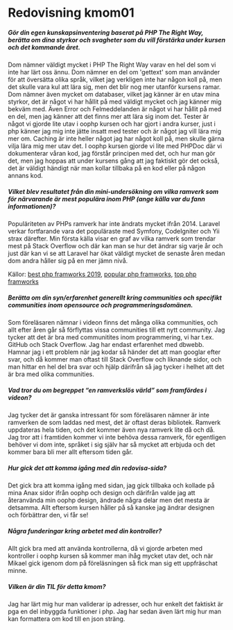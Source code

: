 ---
---
Redovisning kmom01
=========================

##### Gör din egen kunskapsinventering baserat på PHP The Right Way, berätta om dina styrkor och svagheter som du vill förstärka under kursen och det kommande året.
Dom nämner väldigt mycket i PHP The Right Way varav en hel del som vi inte har lärt oss ännu. Dom nämner en del om 'gettext' som man använder för att översätta olika språk, vilket jag verkligen inte har någon koll på, men det skulle vara kul att lära sig, men det blir nog mer utanför kursens ramar. Dom nämner även mycket om databaser, vilket jag känner är en utav mina styrkor, det är något vi har hållit på med väldigt mycket och jag känner mig bekväm med. Även Error och Felmeddelanden är något vi har hållit på med en del, men jag känner att det finns mer att lära sig inom det. Tester är något vi gjorde lite utav i oophp kursen och har gjort i andra kurser, just i php känner jag mig inte jätte insatt med tester och är något jag vill lära mig mer om. Caching är inte heller något jag har något koll på, men skulle gärna vilja lära mig mer utav det. I oophp kursen gjorde vi lite med PHPDoc där vi dokumenterar våran kod, jag förstår principen med det, och hur man gör det, men jag hoppas att under kursens gång att jag faktiskt gör det också, det är väldigt händigt när man kollar tillbaka på en kod eller på någon annans kod.

##### Vilket blev resultatet från din mini-undersökning om vilka ramverk som för närvarande är mest populära inom PHP (ange källa var du fann informationen)?
Populäriteten av PHPs ramverk har inte ändrats mycket ifrån 2014. Laravel verkar fortfarande vara det populäraste med Symfony, CodeIgniter och Yii strax därefter. Min första källa visar en graf av vilka ramverk som trendar mest på Stack Overflow och där kan man se hur det ändrar sig varje år och just där kan vi se att Laravel har ökat väldigt mycket de senaste åren medan dom andra håller sig på en mer jämn nivå.

Källor: [best php framworks 2019](https://dzone.com/articles/best-php-frameworks-2019), [popular php framworks](https://www.phpclasses.org/blog/post/848-popular-php-frameworks.html), [top php framworks](https://raygun.com/blog/top-php-frameworks/)

##### Berätta om din syn/erfarenhet generellt kring communities och specifikt communities inom opensource och programmeringsdomänen.
Som föreläsaren nämnar i videon finns det många olika communities, och allt efter åren går så förflyttas vissa communities till ett nytt community. Jag tycker att det är bra med communitites inom programmering, vi har t.ex. GitHub och Stack Overflow. Jag har endast erfarenhet med dbwebb. Hamnar jag i ett problem när jag kodar så händer det att man googlar efter svar, och då kommer man oftast till Stack Overflow och liknande sidor, och man hittar en hel del bra svar och hjälp därifrån så jag tycker i helhet att det är bra med olika communities.

##### Vad tror du om begreppet “en ramverkslös värld” som framfördes i videon?
Jag tycker det är ganska intressant för som föreläsaren nämner är inte ramverken de som laddas ned mest, det är oftast deras bibliotek. Ramverk uppdateras hela tiden, och det kommer även nya ramverk lite då och då. Jag tror att i framtiden kommer vi inte behöva dessa ramverk, för egentligen behöver vi dom inte, språket i sig själv har så mycket att erbjuda och det kommer bara bli mer allt eftersom tiden går.

##### Hur gick det att komma igång med din redovisa-sida?
Det gick bra att komma igång med sidan, jag gick tillbaka och kollade på mina Anax sidor ifrån oophp och design och därifrån valde jag att återanvända min oophp design, ändrade några delar men det mesta är detsamma. Allt eftersom kursen håller på så kanske jag ändrar designen och förbättrar den, vi får se!

##### Några funderingar kring arbetet med din kontroller?
Allt gick bra med att använda kontrollerna, då vi gjorde arbeten med kontroller i oophp kursen så kommer man ihåg mycket utav det, och när Mikael gick igenom dom på föreläsningen så fick man sig ett uppfräschat minne.

##### Vilken är din TIL för detta kmom?
Jag har lärt mig hur man validerar ip adresser, och hur enkelt det faktiskt är pga en del inbyggda funktioner i php. Jag har sedan även lärt mig hur man kan formattera om kod till en json sträng.
